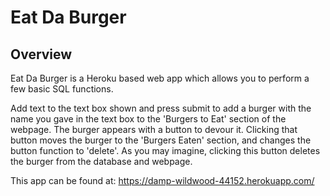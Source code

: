 # Eat Da Burger

## Overview

Eat Da Burger is a Heroku based web app which allows you to perform a few basic SQL functions.

Add text to the text box shown and press submit to add a burger with the name you gave in the text box to the 'Burgers to Eat' section of the webpage. The burger appears with a button to devour it. Clicking that button moves the burger to the 'Burgers Eaten' section, and changes the button function to 'delete'. As you may imagine, clicking this button deletes the burger from the database and webpage.

This app can be found at:
https://damp-wildwood-44152.herokuapp.com/